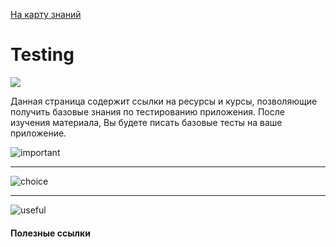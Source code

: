  <a href="https://github.com/js-machine/dashboard/blob/master/knowledge-map/MAP.md">На карту знаний</a>
 
 # Testing
![](https://github.com/js-machine/dashboard/blob/master/knowledge-map/images/advanced-map.png)

Данная страница содержит ссылки на ресурсы и курсы, позволяющие получить базовые знания по тестированию приложения. После изучения материала, Вы будете писать базовые тесты на ваше приложение.

![important]

---
![choice]

 ---
![useful]

#### Полезные ссылки

[important]: https://github.com/js-machine/dashboard/blob/master/knowledge-map/images/important.png
[choice]: https://github.com/js-machine/dashboard/blob/master/knowledge-map/images/choice.png
[useful]: https://github.com/js-machine/dashboard/blob/master/knowledge-map/images/useful.png
